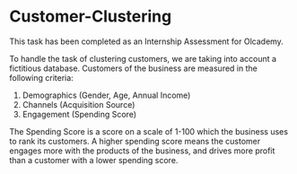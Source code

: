 # Customer-Clustering

This task has been completed as an Internship Assessment for Olcademy.

To handle the task of clustering customers, we are taking into account a fictitious database. Customers of the business are measured in the following criteria:

1. Demographics (Gender, Age, Annual Income)
2. Channels (Acquisition Source)
3. Engagement (Spending Score)

The Spending Score is a score on a scale of 1-100 which the business uses to rank its customers. A higher spending score means the customer engages more with the products of the business, and drives more profit than a customer with a lower spending score.
